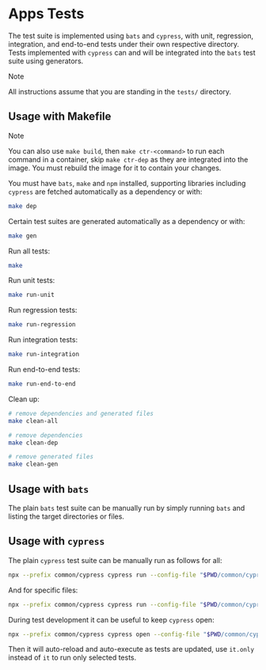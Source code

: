 # Apps Tests

The test suite is implemented using `bats` and `cypress`, with unit, regression, integration, and end-to-end tests under their own respective directory.
Tests implemented with `cypress` can and will be integrated into the `bats` test suite using generators.

> [!note]
> All instructions assume that you are standing in the `tests/` directory.

## Usage with Makefile

> [!note]
> You can also use `make build`, then `make ctr-<command>` to run each command in a container, skip `make ctr-dep` as they are integrated into the image.
> You must rebuild the image for it to contain your changes.

You must have `bats`, `make` and `npm` installed, supporting libraries including `cypress` are fetched automatically as a dependency or with:

```bash
make dep
```

Certain test suites are generated automatically as a dependency or with:

```bash
make gen
```

Run all tests:

```bash
make
```

Run unit tests:

```bash
make run-unit
```

Run regression tests:

```bash
make run-regression
```

Run integration tests:

```bash
make run-integration
```

Run end-to-end tests:

```bash
make run-end-to-end
```

Clean up:

```bash
# remove dependencies and generated files
make clean-all

# remove dependencies
make clean-dep

# remove generated files
make clean-gen
```

## Usage with `bats`

The plain `bats` test suite can be manually run by simply running `bats` and listing the target directories or files.

## Usage with `cypress`

The plain `cypress` test suite can be manually run as follows for all:

```bash
npx --prefix common/cypress cypress run --config-file "$PWD/common/cypress/cypress.config.js" --project <.|unit|regression|integration|end-to-end> --config supportFile=$PWD/common/cypress/support/lib.js
```

And for specific files:

```bash
npx --prefix common/cypress cypress run --config-file "$PWD/common/cypress/cypress.config.js" --project <.|unit|regression|integration|end-to-end> --config supportFile=$PWD/common/cypress/support/lib.js --spec <path/to/file>
```

During test development it can be useful to keep `cypress` open:

```bash
npx --prefix common/cypress cypress open --config-file "$PWD/common/cypress/cypress.config.js" --project <.|unit|regression|integration|end-to-end> --config supportFile=$PWD/common/cypress/support/lib.js
```

Then it will auto-reload and auto-execute as tests are updated, use `it.only` instead of `it` to run only selected tests.
